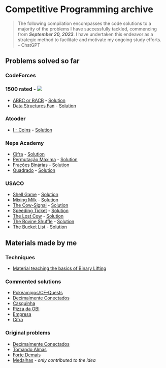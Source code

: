 # Competitive Programming archive
> The following compilation encompasses the code solutions to a majority of the problems I have successfully tackled, commencing from _**September 20, 2023**_. I have undertaken this endeavor as a strategic method to facilitate and motivate my ongoing study efforts.  
> \- ChatGPT

## Problems solved so far

### CodeForces

### **1500 rated** - ![](https://geps.dev/progress/2)
- [ABBC or BACB](https://codeforces.com/problemset/problem/1873/G) - [Solution](CodeForces/ABBC%20or%20BACB/main.cpp)
- [Data Structures Fan](https://codeforces.com/problemset/problem/1872/E) - [Solution](CodeForces/Data%20Structures%20Fan/main.cpp)

### Atcoder
- [I - Coins](https://atcoder.jp/contests/dp/tasks/dp_i) - [Solution](AtCoder/I%20-%20Coins/main.cpp)

### Neps Academy
- [Cifra](https://neps.academy/br/competition/1732/exercise/2509) - [Solution](Neps%20Academy/Cifra/main.cpp)
- [Permutação Máxima](https://neps.academy/br/competition/1732/exercise/2507) - [Solution](Neps%20Academy/Frações%20Binárias/main.cpp)
- [Frações Binárias](https://neps.academy/br/competition/1732/exercise/2473) - [Solution](Neps%20Academy/Permutação%20Máxima/main.cpp)
- [Quadrado](https://neps.academy/br/exercise/2174) - [Solution](Neps%20Academy/Quadrado/main.cpp)

### USACO
- [Shell Game](http://www.usaco.org/index.php?page=viewproblem2&cpid=891) - [Solution](USACO/Shell%20Game/main.cpp)
- [Mixing Milk](http://www.usaco.org/index.php?page=viewproblem2&cpid=855) - [Solution](USACO/Mixing%20Milk/main.cpp)
- [The Cow-Signal](http://www.usaco.org/index.php?page=viewproblem2&cpid=665) - [Solution](USACO/The%20Cow-Signal/)
- [Speeding Ticket](http://www.usaco.org/index.php?page=viewproblem2&cpid=568) - [Solution](USACO/Speeding%20Ticket/main.cpp)
- [The Lost Cow](http://www.usaco.org/index.php?page=viewproblem2&cpid=735) - [Solution](USACO/The%20Lost%20Cow/main.cpp)
- [The Bovine Shuffle](http://www.usaco.org/index.php?page=viewproblem2&cpid=760) - [Solution](USACO/The%20Bovine%20Shuffle/main.cpp)
- [The Bucket List](http://www.usaco.org/index.php?page=viewproblem2&cpid=856) - [Solution](USACO/The%20Bucket%20List/main.cpp)

## Materials made by me

### Techniques
- [Material teaching the basics of Binary Lifting](https://noic.com.br/materiais-informatica/curso/binary-lifting/)

### Commented solutions
- [Pokéamigos/CF-Quests](https://noic.com.br/materiais-informatica/problemas-da-semana/iniciante-semana40/solucao/)
- [Decimalmente Conectados](https://noic.com.br/materiais-informatica/problemas-da-semana/iniciante-semana38/solucao/)
- [Casquinha](https://noic.com.br/materiais-informatica/comentario/cf-obi-2023/cf-obi-2023-pj/)
- [Pizza da OBI](https://noic.com.br/materiais-informatica/comentario/obi-2023/fase2-pj/)
- [Empresa](https://noic.com.br/materiais-informatica/comentario/obi-2023/obi-2023-fase-2-tipo-b-programacao-nivel-junior/)
- [Cifra](https://noic.com.br/materiais-informatica/comentario/oboi-2023/fase2-senior/)

### Original problems
- [Decimalmente Conectados](https://neps.academy/br/exercise/2324)
- [Tomando Almas](https://neps.academy/br/exercise/2496)
- [Forte Demais](https://neps.academy/br/exercise/2362)
- [Medalhas](https://neps.academy/br/exercise/2383) - _only contributed to the idea_